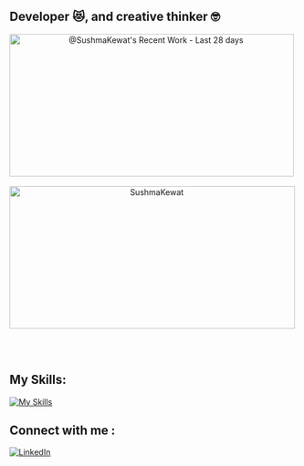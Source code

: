 
<!--
**SushmaKewat/SushmaKewat** is a ✨ _special_ ✨ repository because its `README.md` (this file) appears on your GitHub profile.

Here are some ideas to get you started:

- 🔭 I’m currently working on ...
- 🌱 I’m currently learning ...
- 👯 I’m looking to collaborate on ...
- 🤔 I’m looking for help with ...
- 💬 Ask me about ...
- 📫 How to reach me: ...
- 😄 Pronouns: ...
- ⚡ Fun fact: ...
-->
## Developer :heart_eyes_cat:, and creative thinker :nerd_face:


<span align="center">
<img align="center" alt="@SushmaKewat's Recent Work - Last 28 days" src="https://next.ossinsight.io/widgets/official/compose-currently-working-on/thumbnail.png?user_id=116093733&activity_type=all&image_size=auto&color_scheme=dark" width="497.5" height="250"> &nbsp; <img align="center" src="https://github-readme-streak-stats.herokuapp.com/?user=SushmaKewat&theme=dark" alt="SushmaKewat" width="500" height="250"/>
</span>

<br><br>

## My Skills:
[![My Skills](https://skillicons.dev/icons?i=js,ts,html,css,tailwind,react,django,java,c,nodejs,express,git,github,mongodb,mysql,netlify,py,r,vscode,supabase,vercel,vite)](https://skillicons.dev)

<!--
## My Skills( In a more fun way ):
<img src="https://github.com/user-attachments/assets/902d77e1-bf48-4d90-98bf-42f76e95457b" width=700 height=700/>
-->

## Connect with me : 
[![LinkedIn](https://skillicons.dev/icons?i=linkedin)](https://www.linkedin.com/in/sushma-kewat/)
